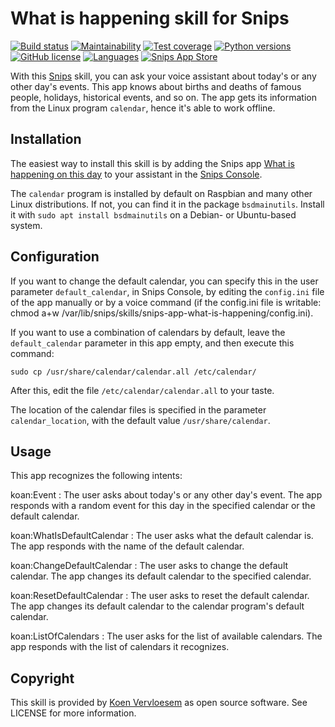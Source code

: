 # What is happening skill for Snips 
[![Build status](https://api.travis-ci.com/koenvervloesem/snips-app-what-is-happening.svg?branch=master)](https://travis-ci.com/koenvervloesem/snips-app-what-is-happening) [![Maintainability](https://api.codeclimate.com/v1/badges/f1feccc2fe9ca35daad7/maintainability)](https://codeclimate.com/github/koenvervloesem/snips-app-what-is-happening/maintainability) [![Test coverage](https://api.codeclimate.com/v1/badges/f1feccc2fe9ca35daad7/test_coverage)](https://codeclimate.com/github/koenvervloesem/snips-app-what-is-happening/test_coverage) [![Python versions](https://img.shields.io/badge/python-3.5-blue.svg)](https://www.python.org) [![GitHub license](https://img.shields.io/github/license/koenvervloesem/snips-app-what-is-happening.svg)](https://github.com/koenvervloesem/snips-app-what-is-happening/blob/master/LICENSE) [![Languages](https://img.shields.io/badge/i18-en-brown.svg)](https://github.com/koenvervloesem/snips-app-what-is-happening/tree/master/translations) [![Snips App Store](https://img.shields.io/badge/snips-app-blue.svg)](https://console.snips.ai/store/en/skill_mN45remOonk)

With this [Snips](https://snips.ai/) skill, you can ask your voice assistant about today's or any other day's events. This app knows about births and deaths of famous people, holidays, historical events, and so on. The app gets its information from the Linux program `calendar`, hence it's able to work offline.

## Installation
The easiest way to install this skill is by adding the Snips app [What is happening on this day](https://console.snips.ai/store/en/skill_mN45remOonk) to your assistant in the [Snips Console](https://console.snips.ai).

The `calendar` program is installed by default on Raspbian and many other Linux distributions. If not, you can find it in the package `bsdmainutils`. Install it with `sudo apt install bsdmainutils` on a Debian- or Ubuntu-based system.

## Configuration
If you want to change the default calendar, you can specify this in the user parameter `default_calendar`, in Snips Console, by editing the `config.ini` file of the app manually or by a voice command (if the config.ini file is writable: chmod a+w /var/lib/snips/skills/snips-app-what-is-happening/config.ini).

If you want to use a combination of calendars by default, leave the `default_calendar` parameter in this app empty, and then execute this command:

```
sudo cp /usr/share/calendar/calendar.all /etc/calendar/
```

After this, edit the file `/etc/calendar/calendar.all` to your taste.

The location of the calendar files is specified in the parameter `calendar_location`, with the default value `/usr/share/calendar`.

## Usage
This app recognizes the following intents:

koan:Event
:  The user asks about today's or any other day's event. The app responds with a random event for this day in the specified calendar or the default calendar.

koan:WhatIsDefaultCalendar
:  The user asks what the default calendar is. The app responds with the name of the default calendar.

koan:ChangeDefaultCalendar
:  The user asks to change the default calendar. The app changes its default calendar to the specified calendar.

koan:ResetDefaultCalendar
:  The user asks to reset the default calendar. The app changes its default calendar to the calendar program's default calendar.

koan:ListOfCalendars
:  The user asks for the list of available calendars. The app responds with the list of calendars it recognizes.

## Copyright
This skill is provided by [Koen Vervloesem](mailto:koen@vervloesem.eu) as open source software. See LICENSE for more information.
